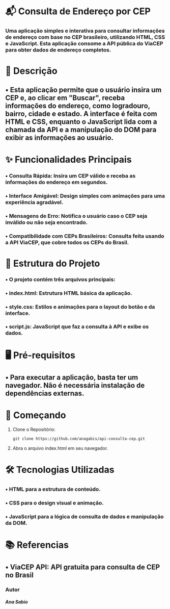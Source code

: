 # 📬 Consulta de Endereço por CEP
### Uma aplicação simples e interativa para consultar informações de endereço com base no CEP brasileiro, utilizando HTML, CSS e JavaScript. Esta aplicação consome a API pública do ViaCEP para obter dados de endereço completos.

# 📝 Descrição
## • Esta aplicação permite que o usuário insira um CEP e, ao clicar em "Buscar", receba informações do endereço, como logradouro, bairro, cidade e estado. A interface é feita com HTML e CSS, enquanto o JavaScript lida com a chamada da API e a manipulação do DOM para exibir as informações ao usuário.

# ✨ Funcionalidades Principais
### • Consulta Rápida: Insira um CEP válido e receba as informações do endereço em segundos.
### • Interface Amigável: Design simples com animações para uma experiência agradável.
### • Mensagens de Erro: Notifica o usuário caso o CEP seja inválido ou não seja encontrado.
### • Compatibilidade com CEPs Brasileiros: Consulta feita usando a API ViaCEP, que cobre todos os CEPs do Brasil.

# 📂 Estrutura do Projeto
### • O projeto contém três arquivos principais:
### • index.html: Estrutura HTML básica da aplicação.
### • style.css: Estilos e animações para o layout do botão e da interface.
### • script.js: JavaScript que faz a consulta à API e exibe os dados.

# 🖥 Pré-requisitos
## • Para executar a aplicação, basta ter um navegador. Não é necessária instalação de dependências externas.


# 🚀 Começando
1. Clone o Repositório:

       git clone https://github.com/anagabis/api-consulta-cep.git
2. Abra o arquivo index.html em seu navegador.

# 🛠 Tecnologias Utilizadas
### • HTML para a estrutura de conteúdo.
### • CSS para o design visual e animação.
### • JavaScript para a lógica de consulta de dados e manipulação da DOM.

# 📚 Referencias 
## • ViaCEP API: API gratuita para consulta de CEP no Brasil 

### Autor
##### Ana Sabio
